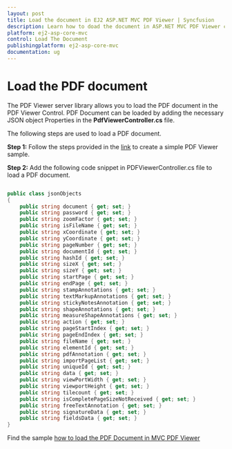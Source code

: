 ```yaml
---
layout: post
title: Load the document in EJ2 ASP.NET MVC PDF Viewer | Syncfusion
description: Learn how to doad the document in ASP.NET MVC PDF Viewer component of Syncfusion Essential JS 2 and more.
platform: ej2-asp-core-mvc
control: Load The Document
publishingplatform: ej2-asp-core-mvc
documentation: ug
---
```



# Load the PDF document

The PDF Viewer server library allows you to load the PDF document in the PDF Viewer Control. PDF Document can be loaded by adding the necessary JSON object Properties in the **PdfViewerController.cs** file.

The following steps are used to load a PDF document.

**Step 1:** Follow the steps provided in the [link](https://ej2.syncfusion.com/aspnetmvc/documentation/pdfviewer/getting-started) to create a simple PDF Viewer sample.

**Step 2:** Add the following code snippet in PDFViewerController.cs file to load a PDF document.

```cs

public class jsonObjects 
{ 
    public string document { get; set; }
    public string password { get; set; }
    public string zoomFactor { get; set; }
    public string isFileName { get; set; }
    public string xCoordinate { get; set; }
    public string yCoordinate { get; set; }
    public string pageNumber { get; set; }
    public string documentId { get; set; }
    public string hashId { get; set; }
    public string sizeX { get; set; }
    public string sizeY { get; set; }
    public string startPage { get; set; }
    public string endPage { get; set; }
    public string stampAnnotations { get; set; }
    public string textMarkupAnnotations { get; set; }
    public string stickyNotesAnnotation { get; set; }
    public string shapeAnnotations { get; set; }
    public string measureShapeAnnotations { get; set; }
    public string action { get; set; }
    public string pageStartIndex { get; set; }
    public string pageEndIndex { get; set; }
    public string fileName { get; set; }
    public string elementId { get; set; }
    public string pdfAnnotation { get; set; }
    public string importPageList { get; set; }
    public string uniqueId { get; set; }
    public string data { get; set; }
    public string viewPortWidth { get; set; }
    public string viewportHeight { get; set; }
    public string tilecount { get; set; }
    public string isCompletePageSizeNotReceived { get; set; }
    public string freeTextAnnotation { get; set; }
    public string signatureData { get; set; }
    public string fieldsData { get; set; }
}

```

Find the sample [how to load the PDF Document in MVC PDF Viewer](https://www.syncfusion.com/downloads/support/directtrac/general/ze/PDFViewTest-1000651816)